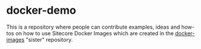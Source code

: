 # docker-demo
This is a repository where people can contribute examples, ideas and how-tos on how to use Sitecore Docker Images which are created in the [docker-images](https://github.com/sitecore/docker-images) "sister" repository.

